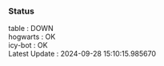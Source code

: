 ### Status


table : DOWN  
hogwarts : OK  
icy-bot : OK  
Latest Update : 2024-09-28 15:10:15.985670
